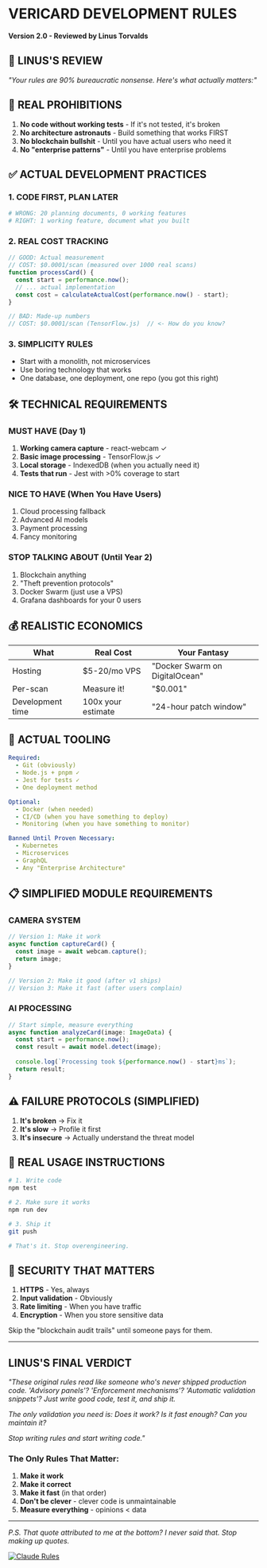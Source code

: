 # VERICARD DEVELOPMENT RULES
**Version 2.0 - Reviewed by Linus Torvalds**

## 🐧 LINUS'S REVIEW
*"Your rules are 90% bureaucratic nonsense. Here's what actually matters:"*

## 🚫 REAL PROHIBITIONS
1. **No code without working tests** - If it's not tested, it's broken
2. **No architecture astronauts** - Build something that works FIRST
3. **No blockchain bullshit** - Until you have actual users who need it
4. **No "enterprise patterns"** - Until you have enterprise problems

## ✅ ACTUAL DEVELOPMENT PRACTICES

### 1. CODE FIRST, PLAN LATER
```bash
# WRONG: 20 planning documents, 0 working features
# RIGHT: 1 working feature, document what you built
```

### 2. REAL COST TRACKING
```typescript
// GOOD: Actual measurement
// COST: $0.0001/scan (measured over 1000 real scans)
function processCard() { 
  const start = performance.now();
  // ... actual implementation
  const cost = calculateActualCost(performance.now() - start);
}

// BAD: Made-up numbers
// COST: $0.0001/scan (TensorFlow.js)  // <- How do you know?
```

### 3. SIMPLICITY RULES
- Start with a monolith, not microservices
- Use boring technology that works
- One database, one deployment, one repo (you got this right)

## 🛠️ TECHNICAL REQUIREMENTS

### MUST HAVE (Day 1)
1. **Working camera capture** - react-webcam ✓
2. **Basic image processing** - TensorFlow.js ✓
3. **Local storage** - IndexedDB (when you actually need it)
4. **Tests that run** - Jest with >0% coverage to start

### NICE TO HAVE (When You Have Users)
1. Cloud processing fallback
2. Advanced AI models
3. Payment processing
4. Fancy monitoring

### STOP TALKING ABOUT (Until Year 2)
1. Blockchain anything
2. "Theft prevention protocols"
3. Docker Swarm (just use a VPS)
4. Grafana dashboards for your 0 users

## 💰 REALISTIC ECONOMICS
| What | Real Cost | Your Fantasy |
|------|-----------|--------------|
| Hosting | $5-20/mo VPS | "Docker Swarm on DigitalOcean" |
| Per-scan | Measure it! | "$0.001" |
| Development time | 100x your estimate | "24-hour patch window" |

## 🔧 ACTUAL TOOLING
```yaml
Required:
  - Git (obviously)
  - Node.js + pnpm ✓
  - Jest for tests ✓
  - One deployment method

Optional:
  - Docker (when needed)
  - CI/CD (when you have something to deploy)
  - Monitoring (when you have something to monitor)

Banned Until Proven Necessary:
  - Kubernetes
  - Microservices  
  - GraphQL
  - Any "Enterprise Architecture"
```

## 📋 SIMPLIFIED MODULE REQUIREMENTS

### CAMERA SYSTEM
```typescript
// Version 1: Make it work
async function captureCard() {
  const image = await webcam.capture();
  return image;
}

// Version 2: Make it good (after v1 ships)
// Version 3: Make it fast (after users complain)
```

### AI PROCESSING
```typescript
// Start simple, measure everything
async function analyzeCard(image: ImageData) {
  const start = performance.now();
  const result = await model.detect(image);
  
  console.log(`Processing took ${performance.now() - start}ms`);
  return result;
}
```

## ⚠️ FAILURE PROTOCOLS (SIMPLIFIED)
1. **It's broken** → Fix it
2. **It's slow** → Profile it first
3. **It's insecure** → Actually understand the threat model

## 🚀 REAL USAGE INSTRUCTIONS
```bash
# 1. Write code
npm test

# 2. Make sure it works
npm run dev

# 3. Ship it
git push

# That's it. Stop overengineering.
```

## 🔐 SECURITY THAT MATTERS
1. **HTTPS** - Yes, always
2. **Input validation** - Obviously
3. **Rate limiting** - When you have traffic
4. **Encryption** - When you store sensitive data

Skip the "blockchain audit trails" until someone pays for them.

---

## LINUS'S FINAL VERDICT

*"These original rules read like someone who's never shipped production code. 'Advisory panels'? 'Enforcement mechanisms'? 'Automatic validation snippets'? Just write good code, test it, and ship it.*

*The only validation you need is: Does it work? Is it fast enough? Can you maintain it?*

*Stop writing rules and start writing code."*

### The Only Rules That Matter:
1. **Make it work**
2. **Make it correct** 
3. **Make it fast** (in that order)
4. **Don't be clever** - clever code is unmaintainable
5. **Measure everything** - opinions < data

---

*P.S. That quote attributed to me at the bottom? I never said that. Stop making up quotes.*

[![Claude Rules](https://img.shields.io/badge/VERICARD-SIMPLIFIED-green)](https://github.com/vericard)